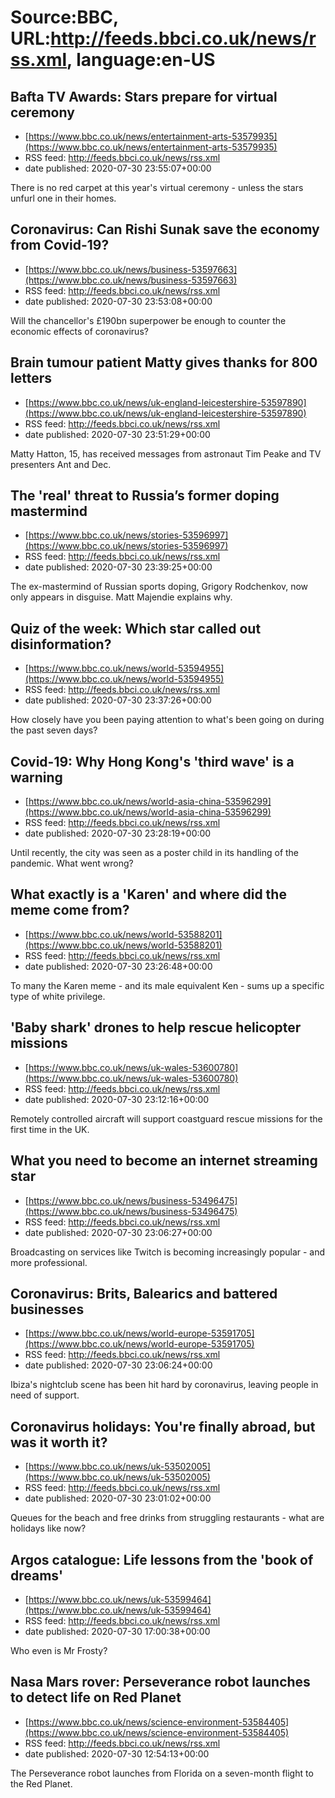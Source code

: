 # Source:BBC, URL:http://feeds.bbci.co.uk/news/rss.xml, language:en-US

## Bafta TV Awards: Stars prepare for virtual ceremony
 - [https://www.bbc.co.uk/news/entertainment-arts-53579935](https://www.bbc.co.uk/news/entertainment-arts-53579935)
 - RSS feed: http://feeds.bbci.co.uk/news/rss.xml
 - date published: 2020-07-30 23:55:07+00:00

There is no red carpet at this year's virtual ceremony - unless the stars unfurl one in their homes.

## Coronavirus: Can Rishi Sunak save the economy from Covid-19?
 - [https://www.bbc.co.uk/news/business-53597663](https://www.bbc.co.uk/news/business-53597663)
 - RSS feed: http://feeds.bbci.co.uk/news/rss.xml
 - date published: 2020-07-30 23:53:08+00:00

Will the chancellor's £190bn superpower be enough to counter the economic effects of coronavirus?

## Brain tumour patient Matty gives thanks for 800 letters
 - [https://www.bbc.co.uk/news/uk-england-leicestershire-53597890](https://www.bbc.co.uk/news/uk-england-leicestershire-53597890)
 - RSS feed: http://feeds.bbci.co.uk/news/rss.xml
 - date published: 2020-07-30 23:51:29+00:00

Matty Hatton, 15, has received messages from astronaut Tim Peake and TV presenters Ant and Dec.

## The 'real' threat to Russia’s former doping mastermind
 - [https://www.bbc.co.uk/news/stories-53596997](https://www.bbc.co.uk/news/stories-53596997)
 - RSS feed: http://feeds.bbci.co.uk/news/rss.xml
 - date published: 2020-07-30 23:39:25+00:00

The ex-mastermind of Russian sports doping, Grigory Rodchenkov, now only appears in disguise. Matt Majendie explains why.

## Quiz of the week: Which star called out disinformation?
 - [https://www.bbc.co.uk/news/world-53594955](https://www.bbc.co.uk/news/world-53594955)
 - RSS feed: http://feeds.bbci.co.uk/news/rss.xml
 - date published: 2020-07-30 23:37:26+00:00

How closely have you been paying attention to what's been going on during the past seven days?

## Covid-19: Why Hong Kong's 'third wave' is a warning
 - [https://www.bbc.co.uk/news/world-asia-china-53596299](https://www.bbc.co.uk/news/world-asia-china-53596299)
 - RSS feed: http://feeds.bbci.co.uk/news/rss.xml
 - date published: 2020-07-30 23:28:19+00:00

Until recently, the city was seen as a poster child in its handling of the pandemic. What went wrong?

## What exactly is a 'Karen' and where did the meme come from?
 - [https://www.bbc.co.uk/news/world-53588201](https://www.bbc.co.uk/news/world-53588201)
 - RSS feed: http://feeds.bbci.co.uk/news/rss.xml
 - date published: 2020-07-30 23:26:48+00:00

To many the Karen meme - and its male equivalent Ken - sums up a specific type of white privilege.

## 'Baby shark' drones to help rescue helicopter missions
 - [https://www.bbc.co.uk/news/uk-wales-53600780](https://www.bbc.co.uk/news/uk-wales-53600780)
 - RSS feed: http://feeds.bbci.co.uk/news/rss.xml
 - date published: 2020-07-30 23:12:16+00:00

Remotely controlled aircraft will support coastguard rescue missions for the first time in the UK.

## What you need to become an internet streaming star
 - [https://www.bbc.co.uk/news/business-53496475](https://www.bbc.co.uk/news/business-53496475)
 - RSS feed: http://feeds.bbci.co.uk/news/rss.xml
 - date published: 2020-07-30 23:06:27+00:00

Broadcasting on services like Twitch is becoming increasingly popular - and more professional.

## Coronavirus: Brits, Balearics and battered businesses
 - [https://www.bbc.co.uk/news/world-europe-53591705](https://www.bbc.co.uk/news/world-europe-53591705)
 - RSS feed: http://feeds.bbci.co.uk/news/rss.xml
 - date published: 2020-07-30 23:06:24+00:00

Ibiza's nightclub scene has been hit hard by coronavirus, leaving people in need of support.

## Coronavirus holidays: You're finally abroad, but was it worth it?
 - [https://www.bbc.co.uk/news/uk-53502005](https://www.bbc.co.uk/news/uk-53502005)
 - RSS feed: http://feeds.bbci.co.uk/news/rss.xml
 - date published: 2020-07-30 23:01:02+00:00

Queues for the beach and free drinks from struggling restaurants - what are holidays like now?

## Argos catalogue: Life lessons from the 'book of dreams'
 - [https://www.bbc.co.uk/news/uk-53599464](https://www.bbc.co.uk/news/uk-53599464)
 - RSS feed: http://feeds.bbci.co.uk/news/rss.xml
 - date published: 2020-07-30 17:00:38+00:00

Who even is Mr Frosty?

## Nasa Mars rover: Perseverance robot launches to detect life on Red Planet
 - [https://www.bbc.co.uk/news/science-environment-53584405](https://www.bbc.co.uk/news/science-environment-53584405)
 - RSS feed: http://feeds.bbci.co.uk/news/rss.xml
 - date published: 2020-07-30 12:54:13+00:00

The Perseverance robot launches from Florida on a seven-month flight to the Red Planet.


